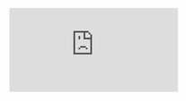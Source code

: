[![GitHub Profile](http://friendsshield.site:8002/github_profile/ghub_profile.php?timestamp=1634346)](https://github.com/Emeteil)
